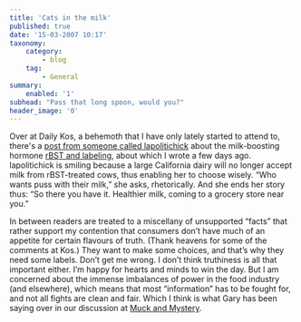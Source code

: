 ```yaml
---
title: 'Cats in the milk'
published: true
date: '15-03-2007 10:17'
taxonomy:
    category:
        - blog
    tag:
        - General
summary:
    enabled: '1'
subhead: "Pass that long spoon, would you?"
header_image: '0'
---
```


Over at Daily Kos, a behemoth that I have only lately started to attend to, there's a [post from someone called lapolitichick](https://www.dailykos.com/stories/2007/3/14/311778/-) about the milk-boosting hormone [rBST and labeling](http://jeremycherfas.net/blog/less-pus-than-other-blogs/), about which I wrote a few days ago. lapolitichick is smiling because a large California dairy will no longer accept milk from rBST-treated cows, thus enabling her to choose wisely. “Who wants puss with their milk,” she asks, rhetorically. And she ends her story thus: “So there you have it.  Healthier milk, coming to a grocery store near you.”

In between readers are treated to a miscellany of unsupported “facts” that rather support my contention that consumers don’t have much of an appetite for certain flavours of truth. (Thank heavens for some of the comments at Kos.) They want to make some choices, and that’s why they need some labels. Don’t get me wrong. I don’t think truthiness is all that important either. I’m happy for hearts and minds to win the day. But I am concerned about the immense imbalances of power in the food industry (and elsewhere), which means that most “information” has to be fought for, and not all fights are clean and fair. Which I think is what Gary has been saying over in our discussion at [Muck and Mystery](https://web.archive.org/web/20100619091717/http://www.garyjones.org/mt/archives/000495.html).
